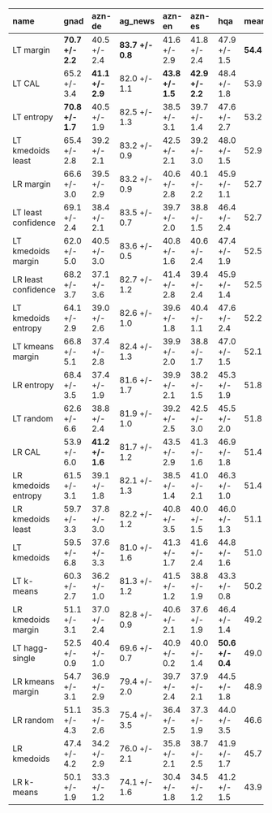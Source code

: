 | name                | gnad             | azn-de           | ag_news          | azn-en           | azn-es           | hqa              | mean     |
|:--------------------|:-----------------|:-----------------|:-----------------|:-----------------|:-----------------|:-----------------|:---------|
| LT margin           | **70.7 +/- 2.2** | 40.5 +/- 2.4     | **83.7 +/- 0.8** | 41.6 +/- 2.9     | 41.8 +/- 2.4     | 47.9 +/- 1.5     | **54.4** |
| LT CAL              | 65.2 +/- 3.4     | **41.1 +/- 2.9** | 82.0 +/- 1.1     | **43.8 +/- 1.5** | **42.9 +/- 2.2** | 48.4 +/- 1.8     | 53.9     |
| LT entropy          | **70.8 +/- 1.7** | 40.5 +/- 1.9     | 82.5 +/- 1.3     | 38.5 +/- 3.1     | 39.7 +/- 1.4     | 47.6 +/- 2.7     | 53.2     |
| LT kmedoids least   | 65.4 +/- 2.8     | 39.2 +/- 2.1     | 83.2 +/- 0.9     | 42.5 +/- 2.1     | 39.2 +/- 3.0     | 48.0 +/- 1.5     | 52.9     |
| LR margin           | 66.6 +/- 3.0     | 39.5 +/- 2.9     | 83.2 +/- 0.9     | 40.6 +/- 2.8     | 40.1 +/- 2.2     | 45.9 +/- 1.1     | 52.7     |
| LT least confidence | 69.1 +/- 2.4     | 38.4 +/- 2.1     | 83.5 +/- 0.7     | 39.7 +/- 2.0     | 38.8 +/- 1.5     | 46.4 +/- 2.4     | 52.7     |
| LT kmedoids margin  | 62.0 +/- 5.0     | 40.5 +/- 3.0     | 83.6 +/- 0.5     | 40.8 +/- 1.6     | 40.6 +/- 2.4     | 47.4 +/- 1.9     | 52.5     |
| LR least confidence | 68.2 +/- 3.7     | 37.1 +/- 3.6     | 82.7 +/- 1.2     | 41.4 +/- 2.8     | 39.4 +/- 2.4     | 45.9 +/- 1.4     | 52.5     |
| LT kmedoids entropy | 64.1 +/- 2.9     | 39.0 +/- 2.6     | 82.6 +/- 1.0     | 39.6 +/- 1.8     | 40.4 +/- 1.1     | 47.6 +/- 2.4     | 52.2     |
| LT kmeans margin    | 66.8 +/- 5.1     | 37.4 +/- 2.8     | 82.4 +/- 1.3     | 39.9 +/- 2.0     | 38.8 +/- 1.7     | 47.0 +/- 1.5     | 52.1     |
| LR entropy          | 68.4 +/- 3.5     | 37.4 +/- 1.9     | 81.6 +/- 1.7     | 39.9 +/- 2.1     | 38.2 +/- 1.5     | 45.3 +/- 1.9     | 51.8     |
| LT random           | 62.6 +/- 6.6     | 38.8 +/- 2.4     | 81.9 +/- 1.0     | 39.2 +/- 2.5     | 42.5 +/- 3.0     | 45.5 +/- 2.0     | 51.8     |
| LR CAL              | 53.9 +/- 6.0     | **41.2 +/- 1.6** | 81.7 +/- 1.2     | 43.5 +/- 2.9     | 41.3 +/- 1.6     | 46.9 +/- 1.8     | 51.4     |
| LR kmedoids entropy | 61.5 +/- 3.1     | 39.1 +/- 1.8     | 82.1 +/- 1.3     | 38.5 +/- 1.4     | 41.0 +/- 2.1     | 46.3 +/- 1.0     | 51.4     |
| LR kmedoids least   | 59.7 +/- 3.3     | 37.8 +/- 3.0     | 82.2 +/- 1.2     | 40.8 +/- 3.5     | 40.0 +/- 1.5     | 46.0 +/- 1.3     | 51.1     |
| LT kmedoids         | 59.5 +/- 6.8     | 37.6 +/- 3.3     | 81.0 +/- 1.6     | 41.3 +/- 1.7     | 41.6 +/- 2.4     | 44.8 +/- 1.6     | 51.0     |
| LT k-means          | 60.3 +/- 2.7     | 36.2 +/- 1.0     | 81.3 +/- 1.2     | 41.5 +/- 1.2     | 38.8 +/- 1.9     | 43.3 +/- 0.8     | 50.2     |
| LR kmedoids margin  | 51.1 +/- 3.1     | 37.0 +/- 2.4     | 82.8 +/- 0.9     | 40.6 +/- 2.1     | 37.6 +/- 1.9     | 46.4 +/- 1.4     | 49.2     |
| LT hagg-single      | 52.5 +/- 0.9     | 40.4 +/- 1.0     | 69.6 +/- 0.7     | 40.9 +/- 0.2     | 40.0 +/- 1.4     | **50.6 +/- 0.4** | 49.0     |
| LR kmeans margin    | 54.7 +/- 3.1     | 36.9 +/- 2.9     | 79.4 +/- 2.0     | 39.7 +/- 2.4     | 37.9 +/- 2.1     | 44.5 +/- 1.8     | 48.9     |
| LR random           | 51.1 +/- 4.3     | 35.3 +/- 2.6     | 75.4 +/- 3.5     | 36.4 +/- 2.5     | 37.3 +/- 1.9     | 44.0 +/- 3.5     | 46.6     |
| LR kmedoids         | 47.4 +/- 4.2     | 34.2 +/- 2.9     | 76.0 +/- 2.1     | 35.8 +/- 2.1     | 38.7 +/- 2.5     | 41.9 +/- 1.7     | 45.7     |
| LR k-means          | 50.1 +/- 1.9     | 33.3 +/- 1.2     | 74.1 +/- 1.6     | 30.4 +/- 1.8     | 34.5 +/- 1.2     | 41.2 +/- 1.5     | 43.9     |